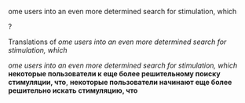 ome users into an even more determined search for stimulation, which

?


Translations of _ome users into an even more determined search for stimulation, which_

_ome users into an even more determined search for stimulation, which_
**некоторые пользователи к еще более решительному поиску стимуляции, что**, **некоторые пользователи начинают еще более решительно искать стимуляцию, что**